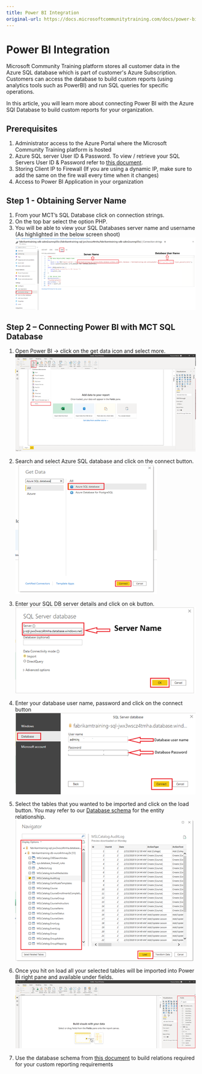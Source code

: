 ```yaml
---
title: Power BI Integration
original-url: https://docs.microsoftcommunitytraining.com/docs/power-bi-integration
---
```


# Power BI Integration

Microsoft Community Training platform stores all customer data in the Azure SQL database which is part of customer's Azure Subscription. Customers can access the database to build custom reports (using analytics tools such as PowerBI) and run SQL queries for specific operations.

In this article, you will learn more about connecting Power BI with the Azure SQl Database to build custom reports for your organization. 

## Prerequisites  
1. Administrator access to the Azure Portal where the Microsoft Community Training platform is hosted
2. Azure SQL server User ID & Password. To view / retrieve your SQL Servers User ID & Password refer to [this document](./3_database-schema).  
3. Storing Client IP to Firewall (If you are using a dynamic IP, make sure to add the same on the fire wall every time when it changes) 
4. Access to Power BI Application in your organization

## Step 1 - Obtaining Server Name 
1. From your MCT’s SQL Database click on connection strings. 
2. On the top bar select the option PHP. 
3. You will be able to view your SQL Databases server name and username (As highlighted in the below screen shoot)
![image361.png](../../media/image%28361%29.png)

## Step 2 – Connecting Power BI with MCT SQL Database 
1.	Open Power BI → click on the get data icon and select more. 
![image362.png](../../media/image%28362%29.png)

2. Search and select Azure SQL database and click on the connect button.
![image363.png](../../media/image%28363%29.png)

3.	Enter your SQL DB server details and click on ok button.
![image364.png](../../media/image%28364%29.png)

4. Enter your database user name, password and click on the connect button 
![image365.png](../../media/image%28365%29.png)

5. Select the tables that you wanted to be imported and click on the load button. You may refer to our [Database schema](./3_database-schema) for the entity relationship. 
![image366.png](../../media/image%28366%29.png)

6. Once you hit on load all your selected tables will be imported into Power Bi right pane and available under fields. 
![image367.png](../../media/image%28367%29.png)

7. Use the database schema from [this document](./3_database-schema.md) to build relations required for your custom reporting requirements
